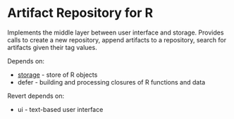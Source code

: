 # Artifact Repository for R

Implements the middle layer between user interface and storage. Provides
calls to create a new repository, append artifacts to a repository,
search for artifacts given their tag values.


Depends on:
  * [storage](https://github.com/lbartnik/storage) - store of R objects
  * defer - building and processing closures of R functions and data

Revert depends on:
  * ui - text-based user interface


